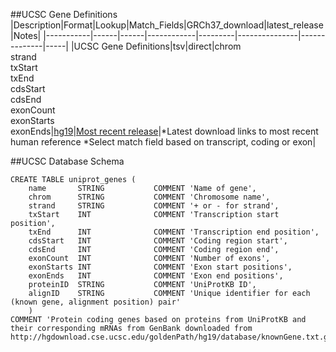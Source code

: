 ##UCSC Gene Definitions
|Description|Format|Lookup|Match_Fields|GRCh37_download|latest_release|Notes|
|-----------|------|------|------------|---------|---------------|--------------|-----|
|UCSC Gene Definitions|tsv|direct|chrom<br>strand<br>txStart<br>txEnd<br>cdsStart<br>cdsEnd<br>exonCount<br>exonStarts<br>exonEnds|[hg19](http://hgdownload.cse.ucsc.edu/goldenPath/hg19/database/knownGene.txt.gz)|[Most recent release](ftp://hgdownload.cse.ucsc.edu/goldenPath/currentGenomes/Homo_sapiens/database/knownGene.txt.gz)|*Latest download links to most recent human reference *Select match field based on transcript, coding or exon|

##UCSC Database Schema
```Mysql
CREATE TABLE uniprot_genes (
    name       STRING           COMMENT 'Name of gene',
    chrom      STRING           COMMENT 'Chromosome name',
    strand     STRING           COMMENT '+ or - for strand',
    txStart    INT              COMMENT 'Transcription start position',
    txEnd      INT              COMMENT 'Transcription end position',
    cdsStart   INT              COMMENT 'Coding region start',
    cdsEnd     INT              COMMENT 'Coding region end',
    exonCount  INT              COMMENT 'Number of exons',
    exonStarts INT              COMMENT 'Exon start positions',
    exonEnds   INT              COMMENT 'Exon end positions',
    proteinID  STRING           COMMENT 'UniProtKB ID',
    alignID    STRING           COMMENT 'Unique identifier for each (known gene, alignment position) pair'
    )
COMMENT 'Protein coding genes based on proteins from UniProtKB and their corresponding mRNAs from GenBank downloaded from http://hgdownload.cse.ucsc.edu/goldenPath/hg19/database/knownGene.txt.gz'```
						    
